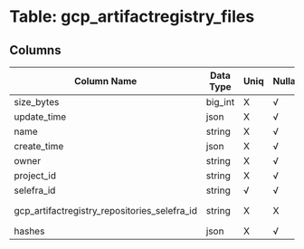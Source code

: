 # Table: gcp_artifactregistry_files

## Columns 

|  Column Name   |  Data Type  | Uniq | Nullable | Description | 
|  ----  | ----  | ----  | ----  | ---- | 
| size_bytes | big_int | X | √ |  | 
| update_time | json | X | √ |  | 
| name | string | X | √ |  | 
| create_time | json | X | √ |  | 
| owner | string | X | √ |  | 
| project_id | string | X | √ |  | 
| selefra_id | string | √ | √ | primary keys value md5 | 
| gcp_artifactregistry_repositories_selefra_id | string | X | X | fk to gcp_artifactregistry_repositories.selefra_id | 
| hashes | json | X | √ |  | 


